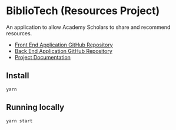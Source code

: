 # BiblioTech (Resources Project)

An application to allow Academy Scholars to share and recommend resources.

- <a href="https://github.com/reneelouise/resources-fe-new">Front End Application GitHub Repository</a>
- <a href="https://github.com/reneelouise/resources-project">Back End Application GitHub Repository</a>
- <a href="https://www.notion.so/weareacademy/Team-C3C1-Project-3-cbd0ad9f6d044f81ae19dcf80bb086fc">Project Documentation</a>

## Install

`yarn`

## Running locally

`yarn start`
